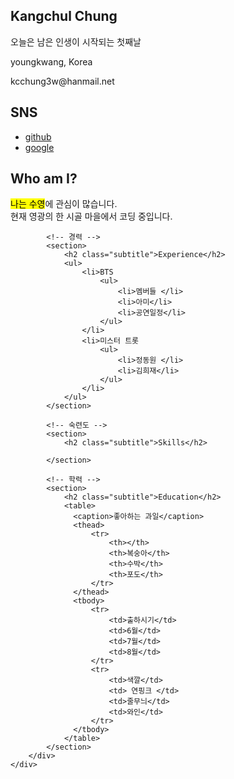 <!doctype html>
<html lang="ko">
<head>
	<title>온라인 프로필</title>
	<meta charset="utf-8">
  <link rel="stylesheet" href="css/style.css">
  <style>
    table {
      width:70%;  /* 표의 너비 */
      border:1px solid #222; /* 1픽셀짜리 표 테두리 */
      border-collapse: collapse; /* 중복되는 표와 셀의 테두리를 한 줄로 표시 */
    }
    thead {
      background:#eee;  /* 제목 행의 배경 색 */
    }
    th, td {
      border:1px solid #ccc; /* 1픽셀짜리 셀 테두리 */
      padding:5px;  /* 셀 테두리와 셀 내용 사이의 여백(패딩) */
      font-size:0.8em;  /* 셀의 글자 크기 */
    }
  </style>
</head>

<body>
    <div id="container">
        <!-- 사이드바 -->
        <aside>
            <div id="namecard">
                <img src="images/pf.jpg" alt="">
                <h1>Kangchul Chung</h1>    
                <p>오늘은 남은 인생이 시작되는 첫째날</p>
            </div>
            <div id="detail">
                <p>youngkwang, Korea</p>
                <p>kcchung3w@hanmail.net</p>                                 
            </div>
            <div id="sns">
                <h2>SNS</h2>
                <ul>                    
					<li>
						<a href="https://www.facebook.com/funnycom">github</a>
					</li>
					<li>
						<a href="https://www.google.com/search?q">google</a>
					</li>
				</ul> 
            </div>           
        </aside>
        <div id="main">
            <!-- 자기 소개 -->
            <section>
                <h2 class="subtitle">Who am I?</h2>
                <p><mark>나는 수영</mark>에 관심이 많습니다. <br>현재 영광의 한 시골 마을에서 코딩 중입니다.</p>
            </section>

            <!-- 경력 -->
            <section>
                <h2 class="subtitle">Experience</h2>
                <ul>
                    <li>BTS
                        <ul>
                            <li>멤버들 </li>
                            <li>아미</li>
                            <li>공연일정</li> 
                        </ul>
                    </li>
                    <li>미스터 트롯
                        <ul>
                            <li>정동원 </li>
                            <li>김희재</li>
                        </ul>                        
                    </li>
                </ul>             
            </section>

            <!-- 숙련도 -->
            <section>
                <h2 class="subtitle">Skills</h2>

            </section>

            <!-- 학력 -->
            <section>
                <h2 class="subtitle">Education</h2>
                <table>
                  <caption>좋아하는 과일</caption>
                  <thead>
                      <tr>
                          <th></th>
                          <th>복숭아</th>
                          <th>수박</th>
                          <th>포도</th>
                      </tr>
                  </thead>
                  <tbody>
                      <tr>
                          <td>출하시기</td>
                          <td>6월</td>
                          <td>7월</td>
                          <td>8월</td>
                      </tr>
                      <tr>
                          <td>색깔</td>
                          <td> 연핑크 </td>
                          <td>줄무늬</td>
                          <td>와인</td>
                      </tr>
                  </tbody>
                </table>
            </section>
        </div>        
    </div>
</body>
</html>
